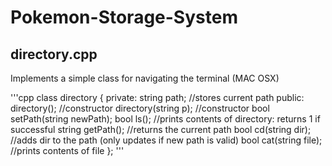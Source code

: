 # Pokemon-Storage-System

## directory.cpp
Implements a simple class for navigating the terminal (MAC OSX)

'''cpp
class directory
{
  private:
    string path; //stores current path
  public:
    directory(); //constructor
    directory(string p); //constructor
    bool setPath(string newPath);
    bool ls(); //prints contents of directory: returns 1 if successful
    string getPath(); //returns the current path
    bool cd(string dir); //adds dir to the path (only updates if new path is valid)
    bool cat(string file); //prints contents of file
};
'''
